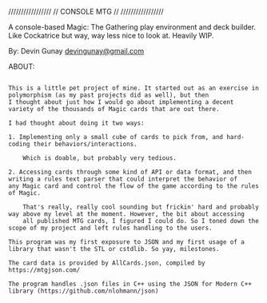 /////////////////
// CONSOLE MTG //
/////////////////

A console-based Magic: The Gathering play environment and deck builder. Like Cockatrice but way, way less nice to look at. Heavily WIP. 

By:
Devin Gunay
devingunay@gmail.com


ABOUT:
~~~~~~~~~~~~~~~~~~~~~~~

This is a little pet project of mine. It started out as an exercise in polymorphism (as my past projects did as well), but then 
I thought about just how I would go about implementing a decent variety of the thousands of Magic cards that are out there. 

I had thought about doing it two ways:

1. Implementing only a small cube of cards to pick from, and hard-coding their behaviors/interactions.

    Which is doable, but probably very tedious.
    
2. Accessing cards through some kind of API or data format, and then writing a rules text parser that could interpret the behavior of 
any Magic card and control the flow of the game according to the rules of Magic.

	That's really, really cool sounding but frickin' hard and probably way above my level at the moment. However, the bit about accessing 
	all published MTG cards, I figured I could do. So I toned down the scope of my project and left rules handling to the users.

This program was my first exposure to JSON and my first usage of a library that wasn't the STL or cstdlib. So yay, milestones.

The card data is provided by AllCards.json, compiled by https://mtgjson.com/

The program handles .json files in C++ using the JSON for Modern C++ library (https://github.com/nlohmann/json)
